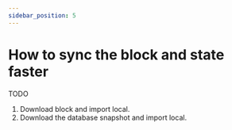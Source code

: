 ```yaml
--- 
sidebar_position: 5
---
```


# How to sync the block and state faster

TODO
1. Download block and import local. 
2. Download the database snapshot and import local.
